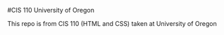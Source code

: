 #CIS 110 University of Oregon

This repo is from CIS 110 (HTML and CSS) taken at University of Oregon